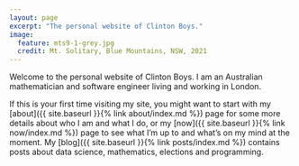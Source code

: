 ```yaml
---
layout: page
excerpt: "The personal website of Clinton Boys."
image:
  feature: mts9-1-grey.jpg
  credit: Mt. Solitary, Blue Mountains, NSW, 2021
---
```


Welcome to the personal website of Clinton Boys. I am an Australian mathematician and software engineer living and working in London. 

If this is your first time visiting my site, you might want to start with my [about]({{ site.baseurl }}{% link about/index.md %}) page for some more details about who I am and what I do, or my [now]({{ site.baseurl }}{% link now/index.md %}) page to see what I’m up to and what’s on my mind at the moment. My [blog]({{ site.baseurl }}{% link posts/index.md %}) contains posts about data science, mathematics, elections and programming. 
